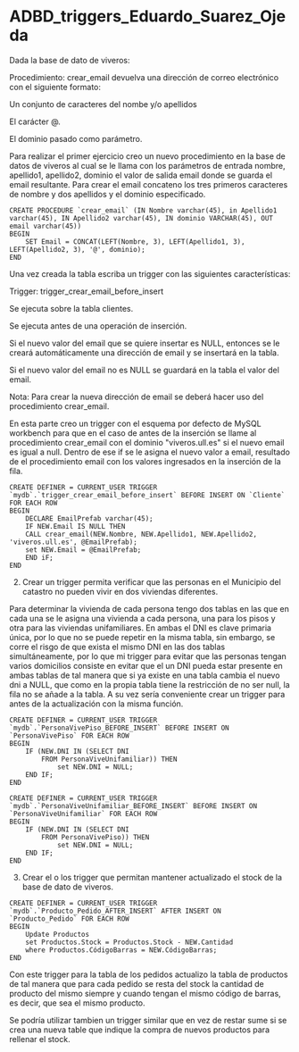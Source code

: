 # ADBD_triggers_Eduardo_Suarez_Ojeda

Dada la base de dato de viveros:

Procedimiento: crear_email devuelva una dirección de correo electrónico con el siguiente formato:

Un conjunto de caracteres del nombe y/o apellidos

El carácter @.

El dominio pasado como parámetro.

Para realizar el primer ejercicio creo un nuevo procedimiento en la base de datos de viveros al cual se le llama con los parámetros de entrada nombre, apellido1, apellido2, dominio  el valor de salida email donde se guarda el email resultante. Para crear el email concateno los tres primeros caracteres de nombre y dos apellidos y el dominio especificado.

```mysql
CREATE PROCEDURE `crear_email` (IN Nombre varchar(45), in Apellido1 varchar(45), IN Apellido2 varchar(45), IN dominio VARCHAR(45), OUT email varchar(45))
BEGIN
    SET Email = CONCAT(LEFT(Nombre, 3), LEFT(Apellido1, 3), LEFT(Apellido2, 3), '@', dominio);
END
```
Una vez creada la tabla escriba un trigger con las siguientes características:

Trigger: trigger_crear_email_before_insert

Se ejecuta sobre la tabla clientes.

Se ejecuta antes de una operación de inserción.

Si el nuevo valor del email que se quiere insertar es NULL, entonces se le creará automáticamente una dirección de email y se insertará en la tabla.

Si el nuevo valor del email no es NULL se guardará en la tabla el valor del email.

Nota: Para crear la nueva dirección de email se deberá hacer uso del procedimiento crear_email.

En esta parte creo un trigger con el esquema por defecto de MySQL workbench para que en el caso de antes de la inserción se llame al procedimiento crear_email con el dominio "viveros.ull.es" si el nuevo email es igual a null. Dentro de ese if se le asigna el nuevo valor a email, resultado de el procedimiento email con los valores ingresados en la inserción de la fila.

```mysql
CREATE DEFINER = CURRENT_USER TRIGGER `mydb`.`trigger_crear_email_before_insert` BEFORE INSERT ON `Cliente` FOR EACH ROW
BEGIN
	DECLARE EmailPrefab varchar(45);
	IF NEW.Email IS NULL THEN
	CALL crear_email(NEW.Nombre, NEW.Apellido1, NEW.Apellido2, 'viveros.ull.es', @EmailPrefab);
	set NEW.Email = @EmailPrefab;
    END iF;
END
```
2. Crear un trigger permita verificar que las personas en el Municipio del catastro no pueden vivir en dos viviendas diferentes.

Para determinar la vivienda de cada persona tengo dos tablas en las que en cada una se le asigna una vivienda a cada persona, una para los pisos y otra para las viviendas unifamiliares. En ambas el DNI es clave primaria única, por lo que no se puede repetir en la misma tabla, sin embargo, se corre el risgo de que exista el mismo DNI en las dos tablas simultáneamente, por lo que mi trigger para evitar que las personas tengan varios domicilios consiste en evitar que el un DNI pueda estar presente en ambas tablas de tal manera que si ya existe en una tabla cambia el nuevo dni a NULL, que como en la propia tabla tiene la restricción de no ser null, la fila no se añade a la tabla. A su vez sería conveniente crear un trigger para antes de la actualización con la misma función.

```mysql
CREATE DEFINER = CURRENT_USER TRIGGER `mydb`.`PersonaVivePiso_BEFORE_INSERT` BEFORE INSERT ON `PersonaVivePiso` FOR EACH ROW
BEGIN
	IF (NEW.DNI IN (SELECT DNI
		FROM PersonaViveUnifamiliar)) THEN
			set NEW.DNI = NULL;
    END IF;
END
```

```mysql
CREATE DEFINER = CURRENT_USER TRIGGER `mydb`.`PersonaViveUnifamiliar_BEFORE_INSERT` BEFORE INSERT ON `PersonaViveUnifamiliar` FOR EACH ROW
BEGIN
	IF (NEW.DNI IN (SELECT DNI
		FROM PersonaVivePiso)) THEN
			set NEW.DNI = NULL;
    END IF;
END
```

3. Crear el o los trigger que permitan mantener actualizado el stock de la base de dato de viveros.

```mysql
CREATE DEFINER = CURRENT_USER TRIGGER `mydb`.`Producto_Pedido_AFTER_INSERT` AFTER INSERT ON `Producto_Pedido` FOR EACH ROW
BEGIN
	Update Productos
    set Productos.Stock = Productos.Stock - NEW.Cantidad
    where Productos.CódigoBarras = NEW.CódigoBarras;
END
```

Con este trigger para la tabla de los pedidos actualizo la tabla de productos de tal manera que para cada pedido se resta del stock la cantidad de producto del mismo siempre y cuando tengan el mismo código de barras, es decir, que sea el mismo producto.

Se podría utilizar tambien un trigger similar que en vez de restar sume si se crea una nueva table que indique la compra de nuevos productos para rellenar el stock.
